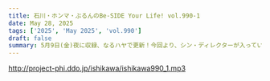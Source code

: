 ```yaml
---
title: 石川・ホンマ・ぶるんのBe-SIDE Your Life! vol.990-1
date: May 28, 2025
tags: ['2025', 'May 2025', 'vol.990']
draft: false
summary: 5月9日(金)夜に収録、なるハヤで更新！今回より、シン・ディレクターが入っています。よろしくお願いいたします。さて、ゴールデン・ウィークも終わり、石川代表も世間と同様お仕事に邁進する......ハズでしたが？
---
```


http://project-phi.ddo.jp/ishikawa/ishikawa990_1.mp3